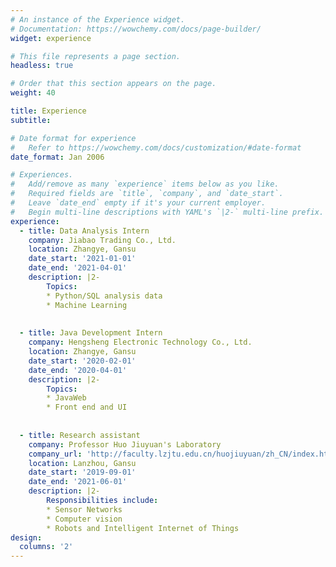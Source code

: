 ```yaml
---
# An instance of the Experience widget.
# Documentation: https://wowchemy.com/docs/page-builder/
widget: experience

# This file represents a page section.
headless: true

# Order that this section appears on the page.
weight: 40

title: Experience
subtitle:

# Date format for experience
#   Refer to https://wowchemy.com/docs/customization/#date-format
date_format: Jan 2006

# Experiences.
#   Add/remove as many `experience` items below as you like.
#   Required fields are `title`, `company`, and `date_start`.
#   Leave `date_end` empty if it's your current employer.
#   Begin multi-line descriptions with YAML's `|2-` multi-line prefix.
experience:
  - title: Data Analysis Intern
    company: Jiabao Trading Co., Ltd.
    location: Zhangye, Gansu
    date_start: '2021-01-01'
    date_end: '2021-04-01'
    description: |2-
        Topics:
        * Python/SQL analysis data
        * Machine Learning
       
        
  - title: Java Development Intern
    company: Hengsheng Electronic Technology Co., Ltd. 
    location: Zhangye, Gansu
    date_start: '2020-02-01'
    date_end: '2020-04-01'
    description: |2-
        Topics:
        * JavaWeb
        * Front end and UI
        
        
  - title: Research assistant
    company: Professor Huo Jiuyuan's Laboratory
    company_url: 'http://faculty.lzjtu.edu.cn/huojiuyuan/zh_CN/index.htm'
    location: Lanzhou, Gansu
    date_start: '2019-09-01'
    date_end: '2021-06-01'
    description: |2-
        Responsibilities include:
        * Sensor Networks
        * Computer vision
        * Robots and Intelligent Internet of Things
design:
  columns: '2'
---
```

